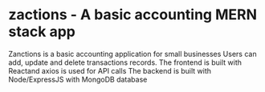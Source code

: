 # zactions - A basic accounting MERN stack app
Zanctions is a basic accounting application for small businesses
Users can add, update and delete transactions records. 
The frontend is built with Reactand axios is used for API calls
The backend is built with Node/ExpressJS with MongoDB database
